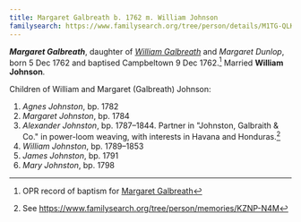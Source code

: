```yaml
---
title: Margaret Galbreath b. 1762 m. William Johnson
familysearch: https://www.familysearch.org/tree/person/details/M1TG-QLK
---
```

***Margaret Galbreath***, daughter of *[William Galbreath](galbreath-william-1736.md)* and *Margaret Dunlop*, born 5 Dec 1762 and baptised Campbeltown 9 Dec 1762.[^birth] Married **William Johnson**.

Children of William and Margaret (Galbreath) Johnson:

1. *Agnes Johnston*, bp. 1782
2. *Margaret Johnston*, bp. 1784
3. *Alexander Johnston*, bp. 1787–1844.  Partner in "Johnston, Galbraith & Co." in power-loom weaving, with interests in Havana and Honduras.[^aj]
4. *William Johnston*, bp. 1789–1853
5. *James Johnston*, bp. 1791
6. *Mary Johnston*, bp. 1798

[^birth]: OPR record of baptism for [Margaret Galbreath](/sources/opr-campbeltown-births.md#1762-12-08-margaret-galbreath)

[^aj]: See https://www.familysearch.org/tree/person/memories/KZNP-N4M
